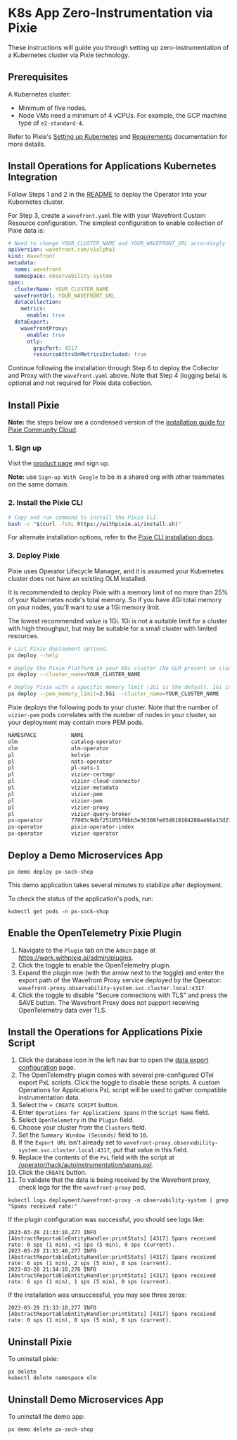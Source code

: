 # K8s App Zero-Instrumentation via Pixie

These instructions will guide you through setting up zero-instrumentation of a Kubernetes cluster via
Pixie technology.

## Prerequisites

A Kubernetes cluster:
- Minimum of five nodes.
- Node VMs need a minimum of 4 vCPUs. For example, the GCP machine type of `e2-standard-4`.

Refer to Pixie's [Setting up Kubernetes](https://docs.px.dev/installing-pixie/setting-up-k8s/) and [Requirements](https://docs.px.dev/installing-pixie/requirements/) documentation for more details.


## Install Operations for Applications Kubernetes Integration

Follow Steps 1 and 2 in the [README](/README.md#installation) to deploy the Operator into your Kubernetes cluster.

For Step 3, create a `wavefront.yaml` file with your Wavefront Custom Resource configuration. The
simplest configuration to enable collection of Pixie data is:

```yaml
# Need to change YOUR_CLUSTER_NAME and YOUR_WAVEFRONT_URL accordingly
apiVersion: wavefront.com/v1alpha1
kind: Wavefront
metadata:
  name: wavefront
  namespace: observability-system
spec:
  clusterName: YOUR_CLUSTER_NAME
  wavefrontUrl: YOUR_WAVEFRONT_URL
  dataCollection:
    metrics:
      enable: true
  dataExport:
    wavefrontProxy:
      enable: true
      otlp:
        grpcPort: 4317
        resourceAttrsOnMetricsIncluded: true
```

Continue following the installation through Step 6 to deploy the Collector and Proxy with the `wavefront.yaml`
above. Note that Step 4 (logging beta) is optional and not required for Pixie data collection.


## Install Pixie

**Note:** the steps below are a condensed version of the [installation guide for Pixie Community Cloud](https://docs.px.dev/installing-pixie/install-guides/community-cloud-for-pixie/).

### 1. Sign up

Visit the [product page](https://work.withpixie.ai/) and sign up.

**Note:** use `Sign-up With Google` to be in a shared org with other teammates on the same domain.


### 2. Install the Pixie CLI

```bash
# Copy and run command to install the Pixie CLI.
bash -c "$(curl -fsSL https://withpixie.ai/install.sh)"
```

For alternate installation options, refer to the [Pixie CLI installation docs](https://docs.px.dev/installing-pixie/install-schemes/cli/).

### 3. Deploy Pixie

Pixie uses Operator Lifecycle Manager, and it is assumed your Kubernetes cluster does not have an
existing OLM installed.

It is recommended to deploy Pixie with a memory limit of no more than 25% of your Kubernetes node's
total memory. So if you have 4Gi total memory on your nodes, you'll want to use a 1Gi memory limit.

The lowest recommended value is 1Gi. 1Gi is not a suitable limit for a cluster with high throughput,
but may be suitable for a small cluster with limited resources.

```bash
# List Pixie deployment options.
px deploy --help

# Deploy the Pixie Platform in your K8s cluster (No OLM present on cluster).
px deploy --cluster_name=YOUR_CLUSTER_NAME

# Deploy Pixie with a specific memory limit (2Gi is the default, 1Gi is the minimum recommended)
px deploy --pem_memory_limit=2.5Gi --cluster_name=YOUR_CLUSTER_NAME
```

Pixie deploys the following pods to your cluster. Note that the number of `vizier-pem` pods 
correlates with the number of nodes in your cluster, so your  deployment may contain more PEM pods.

```bash
NAMESPACE           NAME
olm                 catalog-operator
olm                 olm-operator
pl                  kelvin
pl                  nats-operator
pl                  pl-nats-1
pl                  vizier-certmgr
pl                  vizier-cloud-connector
pl                  vizier-metadata
pl                  vizier-pem
pl                  vizier-pem
pl                  vizier-proxy
pl                  vizier-query-broker
px-operator         77003c9dbf251055f0bb3e36308fe05d818164208a466a15d27acfddeejt7tq
px-operator         pixie-operator-index
px-operator         vizier-operator
```


## Deploy a Demo Microservices App

```shell
px demo deploy px-sock-shop
```

This demo application takes several minutes to stabilize after deployment.

To check the status of the application's pods, run:

```shell
kubectl get pods -n px-sock-shop
```

## Enable the OpenTelemetry Pixie Plugin

1. Navigate to the `Plugin` tab on the `Admin` page at https://work.withpixie.ai/admin/plugins.
2. Click the toggle to enable the OpenTelemetry plugin.
3. Expand the plugin row (with the arrow next to the toggle) and enter the export path of the Wavefront Proxy service deployed by the Operator: `wavefront-proxy.observability-system.svc.cluster.local:4317`.
4. Click the toggle to disable "Secure connections with TLS" and press the SAVE button. The Wavefront Proxy does not support receiving OpenTelemetry data over TLS.

## Install the Operations for Applications Pixie Script

1. Click the database icon in the left nav bar to open the [data export configuration](https://work.withpixie.ai/configure-data-export) page.
2. The OpenTelemetry plugin comes with several pre-configured OTel export PxL scripts. Click the toggle to disable these scripts. A custom Operations for Applications PxL script will be used to gather compatible instrumentation data.
3. Select the `+ CREATE SCRIPT` button.
4. Enter `Operations for Applications Spans` in the `Script Name` field.
5. Select `OpenTelemetry` in the `Plugin` field.
6. Choose your cluster from the `Clusters` field.
7. Set the `Summary Window (Seconds)` field to `10`.
8. If the `Export URL` isn't already set to `wavefront-proxy.observability-system.svc.cluster.local:4317`, put that value in this field.
8. Replace the contents of the `PxL` field with the script at [/operator/hack/autoinstrumentation/spans.pxl](/operator/hack/autoinstrumentation/spans.pxl).
9. Click the `CREATE` button.
10. To validate that the data is being received by the Wavefront proxy, check logs for the the `wavefront-proxy` pod.

   `kubectl logs deployment/wavefront-proxy -n observability-system | grep "Spans received rate:"`

   If the plugin configuration was successful, you should see logs like:
   ```
   2023-03-28 21:33:10,277 INFO  [AbstractReportableEntityHandler:printStats] [4317] Spans received rate: 0 sps (1 min), <1 sps (5 min), 0 sps (current).
   2023-03-28 21:33:40,277 INFO  [AbstractReportableEntityHandler:printStats] [4317] Spans received rate: 6 sps (1 min), 2 sps (5 min), 0 sps (current).
   2023-03-28 21:34:10,276 INFO  [AbstractReportableEntityHandler:printStats] [4317] Spans received rate: 6 sps (1 min), 1 sps (5 min), 0 sps (current).
   ```
   
   If the installation was unsuccessful, you may see three zeros:
   ```
   2023-03-28 21:33:10,277 INFO  [AbstractReportableEntityHandler:printStats] [4317] Spans received rate: 0 sps (1 min), 0 sps (5 min), 0 sps (current).
   ```

## Uninstall Pixie

To uninstall pixie:
```shell
px delete
kubectl delete namespace olm
```

## Uninstall Demo Microservices App

To uninstall the demo app:
```shell
px demo delete px-sock-shop
```
